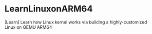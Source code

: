# LearnLinuxonARM64
[Learn] Learn how Linux kernel works via building a highly-customized Linux on QEMU ARM64
